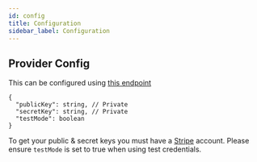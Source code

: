 ```yaml
---
id: config
title: Configuration
sidebar_label: Configuration
---
```


## Provider Config

This can be configured using [this endpoint](https://dpsg.dev.deity.cloud/#/Management/EnvironmentPaymentProviderController_stripe_create)


```
{
  "publicKey": string, // Private
  "secretKey": string, // Private
  "testMode": boolean
}
```

To get your public &amp; secret keys you must have a [Stripe](https://dashboard.stripe.com/dashboard) account.  Please ensure `testMode` is set to true when using test credentials.
